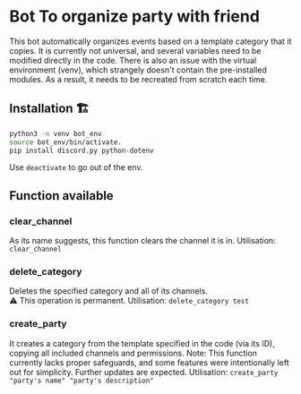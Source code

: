 
# Bot To organize party with friend
This bot automatically organizes events based on a template category that it copies. It is currently not universal, and several variables need to be modified directly in the code. There is also an issue with the virtual environment (venv), which strangely doesn't contain the pre-installed modules. As a result, it needs to be recreated from scratch each time.

## Installation 🏗️
```bash
python3 -m venv bot_env
source bot_env/bin/activate.
pip install discord.py python-dotenv
```
Use ```deactivate``` to go out of the env.

## Function available

### clear_channel
As its name suggests, this function clears the channel it is in.
Utilisation: ```clear_channel```

### delete_category
Deletes the specified category and all of its channels.  
⚠️ This operation is permanent.
Utilisation: ```delete_category test```

### create_party
It creates a category from the template specified in the code (via its ID), copying all included channels and permissions.
Note: This function currently lacks proper safeguards, and some features were intentionally left out for simplicity. Further updates are expected.
Utilisation: ```create_party "party's name" "party's description"```
